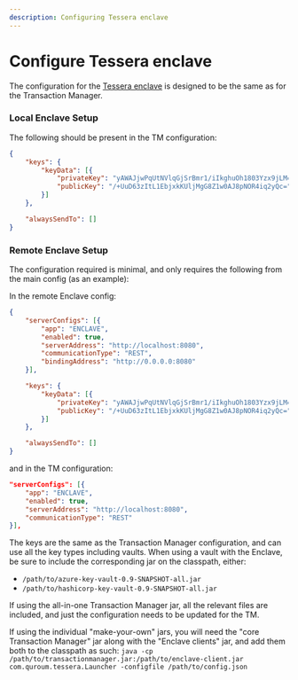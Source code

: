 ```yaml
---
description: Configuring Tessera enclave 
---
```


# Configure Tessera enclave 
 
The configuration for the [Tessera enclave](../../Concepts/Enclave.md) is designed to be the same as for the Transaction Manager.
 
### Local Enclave Setup
 The following should be present in the TM configuration:
 ```json
 {
     "keys": {
         "keyData": [{
             "privateKey": "yAWAJjwPqUtNVlqGjSrBmr1/iIkghuOh1803Yzx9jLM=",
             "publicKey": "/+UuD63zItL1EbjxkKUljMgG8Z1w0AJ8pNOR4iq2yQc="
         }]
     },
 
     "alwaysSendTo": []
 }
 ```
  
### Remote Enclave Setup
 The configuration required is minimal, and only requires the following from the main config (as an example):
 
 In the remote Enclave config:
 ```json
 {
     "serverConfigs": [{
         "app": "ENCLAVE",
         "enabled": true,
         "serverAddress": "http://localhost:8080",
         "communicationType": "REST",
         "bindingAddress": "http://0.0.0.0:8080"
     }],
 
     "keys": {
         "keyData": [{
             "privateKey": "yAWAJjwPqUtNVlqGjSrBmr1/iIkghuOh1803Yzx9jLM=",
             "publicKey": "/+UuD63zItL1EbjxkKUljMgG8Z1w0AJ8pNOR4iq2yQc="
         }]
     },
 
     "alwaysSendTo": []
 }
 ```
 
 and in the TM configuration:
 ```json
 "serverConfigs": [{
     "app": "ENCLAVE",
     "enabled": true,
     "serverAddress": "http://localhost:8080",
     "communicationType": "REST"
 }],
 ```
 The keys are the same as the Transaction Manager configuration, and can use all the key types including vaults.  When using a vault with the Enclave, be sure to include the corresponding jar on the classpath, either:
 
 * `/path/to/azure-key-vault-0.9-SNAPSHOT-all.jar`
 * `/path/to/hashicorp-key-vault-0.9-SNAPSHOT-all.jar`
 
 If using the all-in-one Transaction Manager jar, all the relevant files are included, and just the configuration needs to be updated for the TM.
 
 If using the individual "make-your-own" jars, you will need the "core Transaction Manager" jar along with the "Enclave clients" jar, and add them both to the classpath as such: `java -cp /path/to/transactionmanager.jar:/path/to/enclave-client.jar com.quroum.tessera.Launcher -configfile /path/to/config.json`
